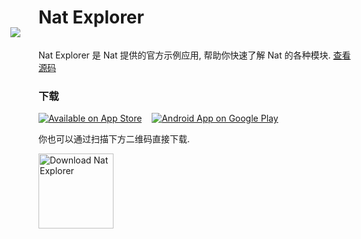# Nat Explorer

<img src="http://natjs.com/_assets/images/nat_screen_view.png" style="max-width: 720px; margin: -4% 0 0 -9%;">

Nat Explorer 是 Nat 提供的官方示例应用, 帮助你快速了解 Nat 的各种模块. [查看源码](https://github.com/natjs/nat-explorer)

### 下载

[![Available on App Store](http://natjs.com/_assets/images/btn_app_store.svg)](https://itunes.apple.com/us/app/nat-explorer/id1262312650)
&nbsp;&nbsp;
[![Android App on Google Play](http://natjs.com/_assets/images/btn_google_play.svg)](https://play.google.com/store/apps/details?id=com.instapp.natex)

你也可以通过扫描下方二维码直接下载.

<img src="http://natjs.com/_assets/images/nat-explorer_qrcode-s.png" alt="Download Nat Explorer" width="120" style="display: block;">
